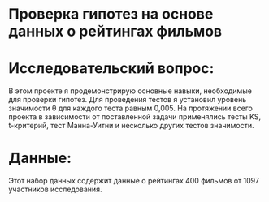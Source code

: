 # Проверка гипотез на основе данных о рейтингах фильмов

# Исследовательский вопрос:
В этом проекте я продемонстрирую основные навыки, необходимые для проверки гипотез. Для проведения тестов я установил уровень значимости θ для каждого теста равным 0,005. На протяжении всего проекта в зависимости от поставленной задачи применялись тесты KS, t-критерий, тест Манна-Уитни и несколько других тестов значимости.

# Данные:
Этот набор данных содержит данные о рейтингах 400 фильмов от 1097 участников исследования.